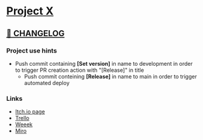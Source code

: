 # [Project X](https://lemonbrush.itch.io/kissies)

## [🎯 CHANGELOG](https://github.com/Lemonbrush/ProjectX/blob/main/ProjectResources/CHANGELOG.md)

### Project use hints  

- Push commit containing **[Set version]** in name to development in order to trigger PR creation action with "[Release]" in title
  - Push commit conteining **[Release]** in name to main in order to trigger automated deploy

### Links 

- [Itch.io page](https://lemonbrush.itch.io/kissies)
- [Trello](https://trello.com/b/6N7hjEUo/project-x)
- [Weeek](https://app.weeek.net/ws/322371/project/3/board/13?projects=3)
- [Miro](https://miro.com/app/board/o9J_lhUMSJg=/?share_link_id=218629960916)